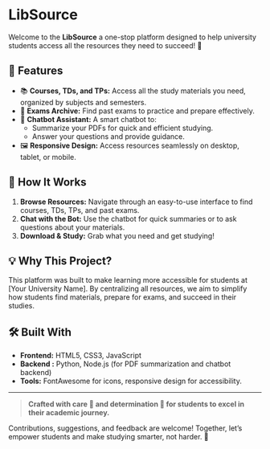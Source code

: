 # LibSource


Welcome to the **LibSource** a one-stop platform designed to help university students access all the resources they need to succeed! 🚀

## 🌟 Features
- 📚 **Courses, TDs, and TPs:** Access all the study materials you need, organized by subjects and semesters.
- 📝 **Exams Archive:** Find past exams to practice and prepare effectively.
- 🤖 **Chatbot Assistant:** A smart chatbot to:
  - Summarize your PDFs for quick and efficient studying.
  - Answer your questions and provide guidance.
- 🖼️ **Responsive Design:** Access resources seamlessly on desktop, tablet, or mobile.

## 🚀 How It Works
1. **Browse Resources:** Navigate through an easy-to-use interface to find courses, TDs, TPs, and past exams.
2. **Chat with the Bot:** Use the chatbot for quick summaries or to ask questions about your materials.
3. **Download & Study:** Grab what you need and get studying!

## 💡 Why This Project?
This platform was built to make learning more accessible for students at [Your University Name]. By centralizing all resources, we aim to simplify how students find materials, prepare for exams, and succeed in their studies.

## 🛠️ Built With
- **Frontend:** HTML5, CSS3, JavaScript
- **Backend :** Python, Node.js (for PDF summarization and chatbot backend)
- **Tools:** FontAwesome for icons, responsive design for accessibility.

---

> **Crafted with care 🎨 and determination 💪 for students to excel in their academic journey.**

Contributions, suggestions, and feedback are welcome! Together, let’s empower students and make studying smarter, not harder. 🎉

